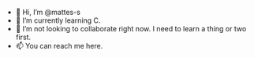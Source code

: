 - 👋 Hi, I’m @mattes-s
- 🌱 I’m currently learning C.
- 💞️ I’m not looking to collaborate right now. I need to learn a thing or two first.
- 📫 You can reach me here.

<!---
mattes-s/mattes-s is a ✨ special ✨ repository because its `README.md` (this file) appears on your GitHub profile.
You can click the Preview link to take a look at your changes.
--->

